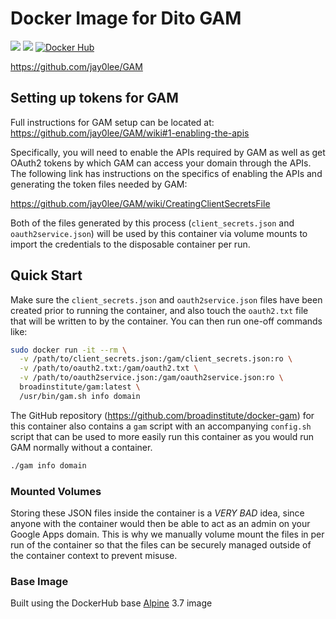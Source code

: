 # Docker Image for Dito GAM
[![](https://images.microbadger.com/badges/image/broadinstitute/gam.svg)](http://microbadger.com/images/broadinstitute/gam "Get your own image badge on microbadger.com")
[![](https://images.microbadger.com/badges/version/broadinstitute/gam.svg)](https://hub.docker.com/r/broadinstitute/gam/)
[![Docker Hub](http://img.shields.io/docker/pulls/broadinstitute/gam.svg)](https://hub.docker.com/r/broadinstitute/gam/)

https://github.com/jay0lee/GAM

## Setting up tokens for GAM

Full instructions for GAM setup can be located at: https://github.com/jay0lee/GAM/wiki#1-enabling-the-apis

Specifically, you will need to enable the APIs required by GAM as well as get OAuth2 tokens by which GAM can access your domain through the APIs.  The following link has instructions on the specifics of enabling the APIs and generating the token files needed by GAM:

https://github.com/jay0lee/GAM/wiki/CreatingClientSecretsFile

Both of the files generated by this process (`client_secrets.json` and `oauth2service.json`) will be used by this container via volume mounts to import the credentials to the disposable container per run.

## Quick Start

Make sure the `client_secrets.json` and `oauth2service.json` files have been created prior to running the container, and also touch the `oauth2.txt` file that will be written to by the container.  You can then run one-off commands like:

```sh
sudo docker run -it --rm \
  -v /path/to/client_secrets.json:/gam/client_secrets.json:ro \
  -v /path/to/oauth2.txt:/gam/oauth2.txt \
  -v /path/to/oauth2service.json:/gam/oauth2service.json:ro \
  broadinstitute/gam:latest \
  /usr/bin/gam.sh info domain
```

The GitHub repository (https://github.com/broadinstitute/docker-gam) for this container also contains a `gam` script with an accompanying `config.sh` script that can be used to more easily run this container as you would run GAM normally without a container.

```sh
./gam info domain
```

### Mounted Volumes

Storing these JSON files inside the container is a *VERY BAD* idea, since anyone with the container would then be able to act as an admin on your Google Apps domain.  This is why we manually volume mount the files in per run of the container so that the files can be securely managed outside of the container context to prevent misuse.

### Base Image

Built using the DockerHub base [Alpine](https://hub.docker.com/r/library/alpine/) 3.7 image
